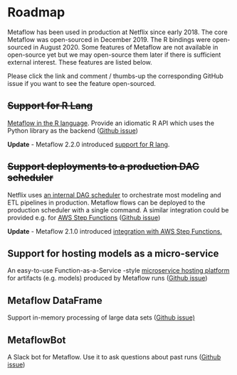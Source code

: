 # Roadmap

Metaflow has been used in production at Netflix since early 2018. The core Metaflow was open-sourced in December 2019. The R bindings were open-sourced in August 2020. Some features of Metaflow are not available in open-source yet but we may open-source them later if there is sufficient external interest. These features are listed below.

Please click the link and comment / thumbs-up the corresponding GitHub issue if you want to see the feature open-sourced.

## ~~**Support for R Lang**~~

[Metaflow in the R language](https://www.youtube.com/watch?v=lakPlz8GJcA). Provide an idiomatic R API which uses the Python library as the backend \([Github issue](https://github.com/Netflix/metaflow/issues/1)\)

**Update** - Metaflow 2.2.0 introduced [support for R lang](https://docs.metaflow.org/v/r/).

## ~~Support deployments to a production DAG scheduler~~

Netflix uses [an internal DAG scheduler](https://www.youtube.com/watch?v=0R58_tx7azY) to orchestrate most modeling and ETL pipelines in production. Metaflow flows can be deployed to the production scheduler with a single command. A similar integration could be provided e.g. for [AWS Step Functions](https://aws.amazon.com/step-functions/) \([Github issue](https://github.com/Netflix/metaflow/issues/2)\)

**Update** - Metaflow 2.1.0 introduced [integration with AWS Step Functions.](https://docs.metaflow.org/going-to-production-with-metaflow/scheduling-metaflow-flows)

## **Support for hosting models as a micro-service**

An easy-to-use Function-as-a-Service -style [microservice hosting platform](https://www.youtube.com/watch?v=sBM5cSBGZS4) for artifacts \(e.g. models\) produced by Metaflow runs \([Github issue](https://github.com/Netflix/metaflow/issues/3)\)

## **Metaflow DataFrame**

Support in-memory processing of large data sets \([Github issue\)](https://github.com/Netflix/metaflow/issues/4)

## **MetaflowBot**

A Slack bot for Metaflow. Use it to ask questions about past runs \([Github issue](https://github.com/Netflix/metaflow/issues/5)\)

